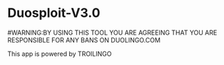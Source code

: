 # Duosploit-V3.0
#WARNING:BY USING THIS TOOL YOU ARE AGREEING THAT YOU ARE RESPONSIBLE FOR ANY BANS ON DUOLINGO.COM

This app is powered by TROILINGO
